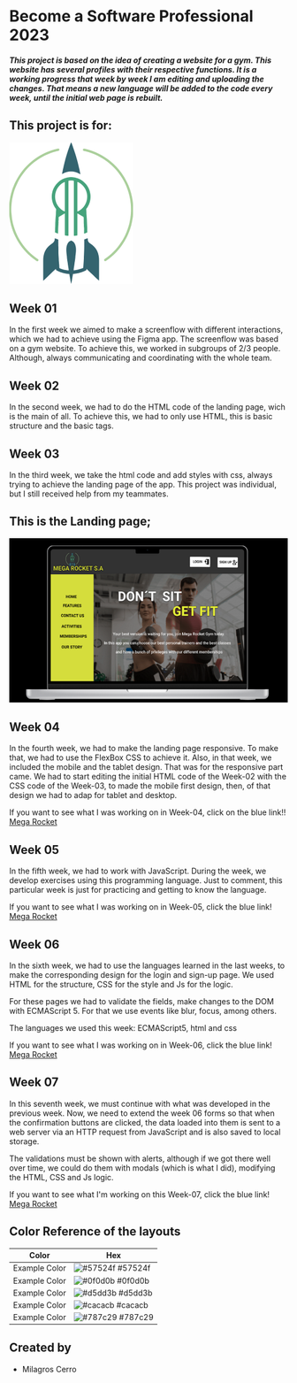 # Become a Software Professional 2023

##### This project is based on the idea of creating a website for a gym. This website has several profiles with their respective functions. It is a working progress that week by week I am editing and uploading the changes. That means a new language will be added to the code every week, until the initial web page is rebuilt.

## This project is for:
![Logo](https://github.com/Milicerro/BaSP-M2023/blob/master/Assets/Images/radiumrocket.png)

## Week 01
In the first week we aimed to make a screenflow with different interactions, which we had to achieve using the Figma app.
The screenflow was based on a gym website.
To achieve this, we worked in subgroups of 2/3 people. Although, always communicating and coordinating with the whole team.

## Week 02
In the second week, we had to do the HTML code of the landing page, wich is the main of all.
To achieve this, we had to only use HTML, this is basic structure and the basic tags.

## Week 03
In the third week, we take the html code and add styles with css, always trying to achieve the landing page of the app.
This project was individual, but I still received help from my teammates.

## This is the Landing page;
![Landing page](https://github.com/Milicerro/BaSP-M2023/blob/master/Assets/Images/landin-page.png)

## Week 04
In the fourth week, we had to make the landing page responsive. To make that, we had to use the FlexBox CSS to achieve it.
Also, in that week, we included the mobile and the tablet design. That was for the responsive part came. We had to start editing the initial HTML code of the Week-02 with the CSS code of the Week-03, to made the mobile first design, then, of that design we had to adap for tablet and desktop.

If you want to see what I was working on in Week-04, click on the blue link!! [Mega Rocket](https://milicerro.github.io/BaSP-M2023/week-04/index.html)

## Week 05
In the fifth week, we had to work with JavaScript. During the week, we develop exercises using this programming language.
Just to comment, this particular week is just for practicing and getting to know the language.

If you want to see what I was working on in Week-05, click the blue link! [Mega Rocket](https://milicerro.github.io/BaSP-M2023/Week-05/index.html)

## Week 06
In the sixth week, we had to use the languages learned in the last weeks, to make the corresponding design for the login and sign-up page. We used HTML for the structure, CSS for the style and Js for the logic.

For these pages we had to validate the fields, make changes to the DOM with ECMAScript 5. For that we use events like blur, focus, among others.

The languages we used this week: ECMAScript5, html and css

If you want to see what I was working on in Week-06, click the blue link! [Mega Rocket](https://milicerro.github.io/BaSP-M2023/Week-06/views/index.html)

## Week 07
In this seventh week, we must continue with what was developed in the previous week. Now, we need to extend the week 06 forms so that when the confirmation buttons are clicked, the data loaded into them is sent to a web server via an HTTP request from JavaScript and is also saved to local storage.

The validations must be shown with alerts, although if we got there well over time, we could do them with modals (which is what I did), modifying the HTML, CSS and Js logic.

If you want to see what I'm working on this Week-07, click the blue link! [Mega Rocket](https://milicerro.github.io/BaSP-M2023/Week-07/views/index.html)

## Color Reference of the layouts

| Color             | Hex                                                                |
| ----------------- | ------------------------------------------------------------------ |
| Example Color | ![#57524f](https://via.placeholder.com/10/57524f?text=+) #57524f |
| Example Color | ![#0f0d0b](https://via.placeholder.com/10/0f0d0b?text=+) #0f0d0b |
| Example Color | ![#d5dd3b](https://via.placeholder.com/10/d5dd3b?text=+) #d5dd3b |
| Example Color | ![#cacacb](https://via.placeholder.com/10/cacacb?text=+) #cacacb |
| Example Color | ![#787c29](https://via.placeholder.com/10/787c29?text=+) #787c29 |

## Created by
- Milagros Cerro
